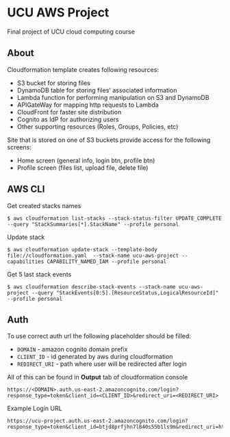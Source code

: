# UCU AWS Project
Final project of UCU cloud computing course 

## About
Cloudformation template creates following resources:
 - S3 bucket for storing files
 - DynamoDB table for storing files' associated information 
 - Lambda function for performing manipulation on S3 and DynamoDB
 - APIGateWay for mapping http requests to Lambda
 - CloudFront for faster site distribution
 - Cognito as IdP for authorizing users
 - Other supporting resources (Roles, Groups, Policies, etc)
 
Site that is stored on one of S3 buckets provide access for the following screens:
 - Home screen (general info, login btn, profile btn)
 - Profile screen (files list, upload file, delete file)


## AWS CLI

Get created stacks names
```
$ aws cloudformation list-stacks --stack-status-filter UPDATE_COMPLETE --query "StackSummaries[*].StackName" --profile personal
```

Update stack
```
$ aws cloudformation update-stack --template-body file://cloudformation.yaml  --stack-name ucu-aws-project --capabilities CAPABILITY_NAMED_IAM --profile personal
```

Get 5 last stack events
```
$ aws cloudformation describe-stack-events --stack-name ucu-aws-project --query "StackEvents[0:5].[ResourceStatus,LogicalResourceId]" --profile personal
```

## Auth

To use correct auth url the following placeholder should be filled:
- `DOMAIN` - amazon cognito domain prefix
- `CLIENT_ID` - id generated by aws during cloudformation
- `REDIRECT_URI` - path where user will be redirected after login

All of this can be found in **Output** tab of cloudformation console 

```
https://<DOMAIN>.auth.us-east-2.amazoncognito.com/login?response_type=token&client_id=<CLIENT_ID>&redirect_uri=<REDIRECT_URI>
```
Example Login URL
```
https://ucu-project.auth.us-east-2.amazoncognito.com/login?response_type=token&client_id=btjd8prfjhn7l840s55b1ls9m&redirect_uri=https%3A%2F%2Fwww.google.com
```
